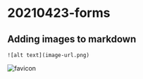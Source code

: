 # 20210423-forms

## Adding images to markdown

```![alt text](image-url.png)```

![favicon](favicon.png)
